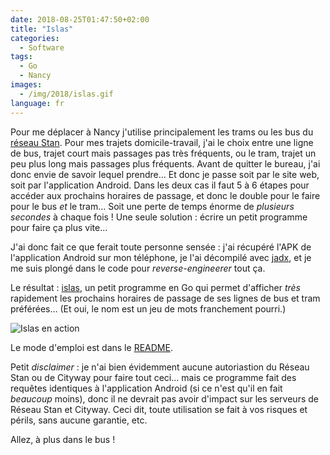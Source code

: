```yaml
---
date: 2018-08-25T01:47:50+02:00
title: "Islas"
categories:
  - Software
tags:
  - Go
  - Nancy
images:
  - /img/2018/islas.gif
language: fr
---
```


Pour me déplacer à Nancy j'utilise principalement les trams ou les bus du [réseau Stan](https://www.reseau-stan.com/).
Pour mes trajets domicile-travail, j'ai le choix entre une ligne de bus, trajet court mais passages pas très fréquents,
ou le tram, trajet un peu plus long mais passages plus fréquents. Avant de quitter le bureau, j'ai donc envie de savoir
lequel prendre… Et donc je passe soit par le site web, soit par l'application Android. Dans les deux cas il faut 5 à 6
étapes pour accéder aux prochains horaires de passage, et donc le double pour le faire pour le bus *et* le tram… Soit
une perte de temps énorme de *plusieurs secondes* à chaque fois ! Une seule solution : écrire un petit programme pour
faire ça plus vite…

J'ai donc fait ce que ferait toute personne sensée : j'ai récupéré l'APK de l'application Android sur mon téléphone, je
l'ai décompilé avec [jadx](https://github.com/skylot/jadx), et je me suis plongé dans le code pour *reverse-engineerer*
tout ça.

Le résultat : [islas](https://code.schnouki.net/schnouki/islas), un petit programme en Go qui permet d'afficher *très*
rapidement les prochains horaires de passage de ses lignes de bus et tram préférées… (Et oui, le nom est un jeu de mots
franchement pourri.)

![Islas en action](/img/2018/islas.gif)

Le mode d'emploi est dans le [README](https://code.schnouki.net/schnouki/islas/src/branch/master/README.md).

Petit *disclaimer* : je n'ai bien évidemment aucune autoriastion du Réseau Stan ou de Cityway pour faire tout ceci… mais
ce programme fait des requêtes identiques à l'application Android (si ce n'est qu'il en fait *beaucoup* moins), donc il
ne devrait pas avoir d'impact sur les serveurs de Réseau Stan et Cityway. Ceci dit, toute utilisation se fait à vos
risques et périls, sans aucune garantie, etc.

Allez, à plus dans le bus !
